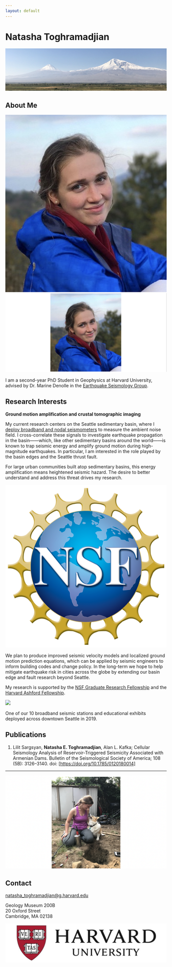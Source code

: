 ```yaml
---
layout: default
---
```


# Natasha Toghramadjian

<img src="ararat2.png">

## About Me

<img src="natasha_headshot_dilijan_2.png" class="profile-picture">
<img src="dilijan_shape_2.png">


I am a second-year PhD Student in Geophysics at Harvard University, advised by Dr. Marine Denolle in the [Earthquake Seismology Group](https://quake.fas.harvard.edu/).




## Research Interests

**Ground motion amplification and crustal tomographic imaging**

 My current research centers on the Seattle sedimentary basin, where I [deploy broadband and nodal seismometers](https://www.king5.com/article/news/local/researchers-will-install-monitors-to-study-seattle-earthquake-fault-zone/281-ab395842-a46b-4ebf-baeb-0b1b623f7ffb) to measure the ambient noise field. I cross-correlate these signals to investigate earthquake propagation in the basin&mdash;&mdash;which, like other sedimentary basins around the world&mdash;&mdash;is known to trap seismic energy and amplify ground motion during high-magnitude earthquakes. In particular, I am interested in the role played by the basin edges and the Seattle thrust fault.

For large urban communities built atop sedimentary basins, this energy amplification means heightened seismic hazard. The desire to better understand and address this threat drives my research.

<img class="profile-picture" src="nsf_logo.png">

We plan to produce improved seismic velocity models and localized ground motion prediction equations, which can be applied by seismic engineers to inform building codes and change policy. In the long-term we hope to help mitigate earthquake risk in cities across the globe by extending our basin edge and fault research beyond Seattle.

 My research is supported by the [NSF Graduate Research Fellowship](https://www.nsfgrfp.org/) and the [Harvard Ashford Fellowship](https://ashfordfellows.fas.harvard.edu/about).

<img src="seattleBB_2.png">

One of our 10 broadband seismic stations and educational exhibits deployed across downtown Seattle in 2019.

## Publications

1. Lilit Sargsyan, **Natasha E. Toghramadjian**, Alan L. Kafka; Cellular Seismology Analysis of Reservoir‐Triggered Seismicity Associated with Armenian Dams. Bulletin of the Seismological Society of America; 108 (5B): 3126–3140. doi: [https://doi.org/10.1785/0120180014]

---

<img src="seattle_3.png">


## Contact

natasha_toghramadjian@g.harvard.edu

Geology Museum 200B
<br>20 Oxford Street
<br>Cambridge, MA 02138

<img src="harvard-logo.jpg">